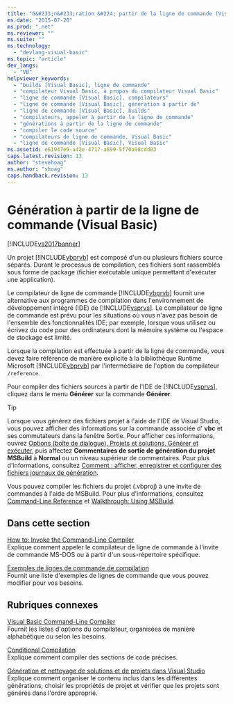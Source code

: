 ```yaml
---
title: "G&#233;n&#233;ration &#224; partir de la ligne de commande (Visual Basic) | Microsoft Docs"
ms.date: "2015-07-20"
ms.prod: ".net"
ms.reviewer: ""
ms.suite: ""
ms.technology: 
  - "devlang-visual-basic"
ms.topic: "article"
dev_langs: 
  - "VB"
helpviewer_keywords: 
  - "builds [Visual Basic], ligne de commande"
  - "compilateur Visual Basic, à propos du compilateur Visual Basic"
  - "ligne de commande [Visual Basic], compilateurs"
  - "ligne de commande [Visual Basic], génération à partir de"
  - "ligne de commande [Visual Basic], builds"
  - "compilateurs, appeler à partir de la ligne de commande"
  - "générations à partir de la ligne de commande"
  - "compiler le code source"
  - "compilateurs de ligne de commande, Visual Basic"
  - "ligne de commande [Visual Basic], Visual Basic"
ms.assetid: e61947e9-a42e-4717-a699-5f70a98cdd03
caps.latest.revision: 13
author: "stevehoag"
ms.author: "shoag"
caps.handback.revision: 13
---
```

# G&#233;n&#233;ration &#224; partir de la ligne de commande (Visual Basic)
[!INCLUDE[vs2017banner](../../../visual-basic/includes/vs2017banner.md)]

Un projet [!INCLUDE[vbprvb](../../../csharp/programming-guide/concepts/linq/includes/vbprvb-md.md)] est composé d'un ou plusieurs fichiers source séparés.  Durant le processus de compilation, ces fichiers sont rassemblés sous forme de package \(fichier exécutable unique permettant d'exécuter une application\).  
  
 Le compilateur de ligne de commande [!INCLUDE[vbprvb](../../../csharp/programming-guide/concepts/linq/includes/vbprvb-md.md)] fournit une alternative aux programmes de compilation dans l'environnement de développement intégré \(IDE\) de [!INCLUDE[vsprvs](../../../csharp/includes/vsprvs-md.md)].  Le compilateur de ligne de commande est prévu pour les situations où vous n'avez pas besoin de l'ensemble des fonctionnalités IDE; par exemple, lorsque vous utilisez ou écrivez du code pour des ordinateurs dont la mémoire système ou l'espace de stockage est limité.  
  
 Lorsque la compilation est effectuée à partir de la ligne de commande, vous devez faire référence de manière explicite à la bibliothèque Runtime Microsoft [!INCLUDE[vbprvb](../../../csharp/programming-guide/concepts/linq/includes/vbprvb-md.md)] par l'intermédiaire de l'option du compilateur `/reference`.  
  
 Pour compiler des fichiers sources à partir de l'IDE de [!INCLUDE[vsprvs](../../../csharp/includes/vsprvs-md.md)], cliquez dans le menu **Générer** sur la commande **Générer**.  
  
> [!TIP]
>  Lorsque vous générez des fichiers projet à l'aide de l'IDE de Visual Studio, vous pouvez afficher des informations sur la commande associée d' **vbc** et ses commutateurs dans la fenêtre Sortie.  Pour afficher ces informations, ouvrez [Options \(boîte de dialogue\), Projets et solutions, Générer et exécuter](/visual-studio/ide/reference/options-dialog-box-projects-and-solutions-build-and-run), puis affectez **Commentaires de sortie de génération du projet MSBuild** à **Normal** ou un niveau supérieur de commentaires.  Pour plus d'informations, consultez [Comment : afficher, enregistrer et configurer des fichiers journaux de génération](../Topic/How%20to:%20View,%20Save,%20and%20Configure%20Build%20Log%20Files.md).  
  
 Vous pouvez compiler les fichiers du projet \(.vbproj\) à une invite de commandes à l'aide de MSBuild.  Pour plus d'informations, consultez [Command\-Line Reference](/visual-studio/msbuild/msbuild-command-line-reference) et [Walkthrough: Using MSBuild](../Topic/Walkthrough:%20Using%20MSBuild.md).  
  
## Dans cette section  
 [How to: Invoke the Command\-Line Compiler](../../../visual-basic/reference/command-line-compiler/how-to-invoke-the-command-line-compiler.md)  
 Explique comment appeler le compilateur de ligne de commande à l'invite de commande MS\-DOS ou à partir d'un sous\-répertoire spécifique.  
  
 [Exemples de lignes de commande de compilation](../../../visual-basic/reference/command-line-compiler/sample-compilation-command-lines.md)  
 Fournit une liste d'exemples de lignes de commande que vous pouvez modifier pour vos besoins.  
  
## Rubriques connexes  
 [Visual Basic Command\-Line Compiler](../../../visual-basic/reference/command-line-compiler/index.md)  
 Fournit les listes d'options du compilateur, organisées de manière alphabétique ou selon les besoins.  
  
 [Conditional Compilation](../../../visual-basic/programming-guide/program-structure/conditional-compilation.md)  
 Explique comment compiler des sections de code précises.  
  
 [Génération et nettoyage de solutions et de projets dans Visual Studio](/visual-studio/ide/building-and-cleaning-projects-and-solutions-in-visual-studio)  
 Explique comment organiser le contenu inclus dans les différentes générations, choisir les propriétés de projet et vérifier que les projets sont générés dans l'ordre approprié.